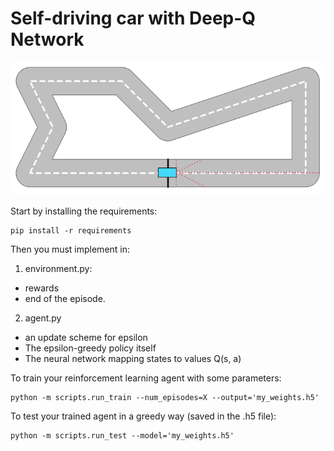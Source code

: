 # Self-driving car with Deep-Q Network

![Carl racing](images/racing.gif)

Start by installing the requirements:
```
pip install -r requirements
```

Then you must implement in:

1. environment.py:
  - rewards
  - end of the episode.
2. agent.py
  - an update scheme for epsilon
  - The epsilon-greedy policy itself
  - The neural network mapping states to values Q(s, a)


To train your reinforcement learning agent with some parameters:
```
python -m scripts.run_train --num_episodes=X --output='my_weights.h5'
```

To test your trained agent in a greedy way (saved in the .h5 file):
```
python -m scripts.run_test --model='my_weights.h5'
```
